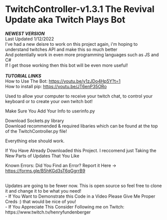 # TwitchController-v1.3.1 The Revival Update aka Twitch Plays Bot

***NEWEST VERSION*** <br/>
Last Updated 1/12/2022
<br/>
I've had a new deisre to work on this project again, i'm hoping to understand twitches API and make this so much better<br/>
And potentially work in even more programming languages such as JS and C#<br/>
If I get those working then this bot will be even more useful!<br/>
<br/>
***TUTORIAL LINKS***
<br/>
How to Use The Bot: https://youtu.be/y1zJDo4Hp5Y?t=1
<br/>
How to install pip: https://youtu.be/JT6enP35ORo
<br/>

Used to allow your computer to receive your twitch chat, to control your keyboard or to create your own twitch bot!


Make Sure You Add Your Info to userinfo.py

Download Sockets.py library
<br/>
Download recommended & required libaries which can be found at the top of the TwitchController.py file!

Everything else should work. 


If You Have Already Downloaded this Project. I reccomend just Taking the New Parts of Updates That You Like

Known Errors: Did You Find an Error? Report it Here -> https://forms.gle/B5hKGd3sT6qGgrrB9


<br />
Updates are going to be fewer now. This is open source so feel free to clone it and change it to be what you need!
<br />
- If You Want to Demonstrate this Code in a Video Please Give Me Proper Creds :) that would be nice of you!
<br/>
- If You Appreciate This Consider Following me on Twitch: https://www.twitch.tv/henryfundenberger




